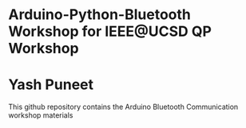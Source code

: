 # Arduino-Python-Bluetooth Workshop for IEEE@UCSD QP Workshop
# Yash Puneet

This github repository contains the Arduino Bluetooth Communication workshop materials
